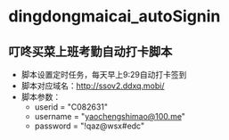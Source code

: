 # dingdongmaicai_autoSignin
## 叮咚买菜上班考勤自动打卡脚本
* 脚本设置定时任务，每天早上9:29自动打卡签到
* 脚本对应域名：http://ssov2.ddxq.mobi/
* 脚本参数：
  * userid = "C082631"
  * username = "yaochengshimao@100.me"
  * password = "!qaz@wsx#edc"
